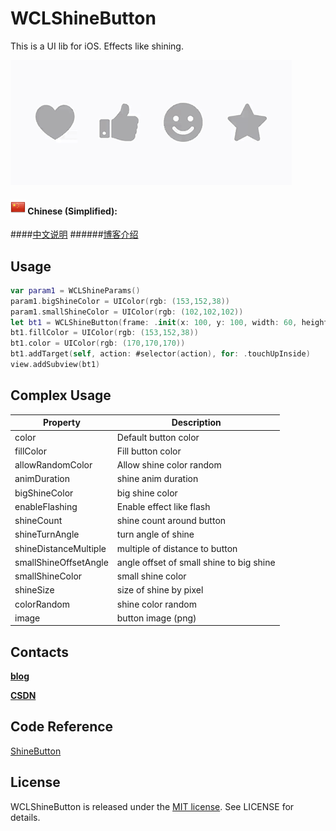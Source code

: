 # WCLShineButton
This is a UI lib for iOS. Effects like shining.

![](DemoGif.gif)

#### ![cn](https://raw.githubusercontent.com/gosquared/flags/master/flags/flags/shiny/24/China.png) **Chinese (Simplified)**: 
####[中文说明](README.zh.md)
######[博客介绍](http://blog.csdn.net/wang631106979/article/details/55230455)

## Usage

```swift
var param1 = WCLShineParams()
param1.bigShineColor = UIColor(rgb: (153,152,38))
param1.smallShineColor = UIColor(rgb: (102,102,102))
let bt1 = WCLShineButton(frame: .init(x: 100, y: 100, width: 60, height: 60), params: param1)
bt1.fillColor = UIColor(rgb: (153,152,38))
bt1.color = UIColor(rgb: (170,170,170))
bt1.addTarget(self, action: #selector(action), for: .touchUpInside)
view.addSubview(bt1)
```

## **Complex Usage**

| **Property**          | **Description**                          |
| --------------------- | ---------------------------------------- |
| color                 | Default button color                     |
| fillColor             | Fill button color                        |
| allowRandomColor      | Allow shine color random                 |
| animDuration          | shine anim duration                      |
| bigShineColor         | big shine color                          |
| enableFlashing        | Enable effect like flash                 |
| shineCount            | shine count around button                |
| shineTurnAngle        | turn angle of shine                      |
| shineDistanceMultiple | multiple of distance to button           |
| smallShineOffsetAngle | angle offset of small shine to big shine |
| smallShineColor       | small shine color                        |
| shineSize             | size of shine by pixel                   |
| colorRandom           | shine color random                       |
| image                 | button image (png)                       |

## **Contacts**

**[blog]( http:blog.imwcl.com)**

**[CSDN](http://blog.csdn.net/wang631106979)**

## Code Reference

[ShineButton](https://github.com/ChadCSong/ShineButton)

## **License**

WCLShineButton is released under the [MIT license](https://github.com/631106979/WCLShineButton/blob/master/LICENSE). See LICENSE for details.

